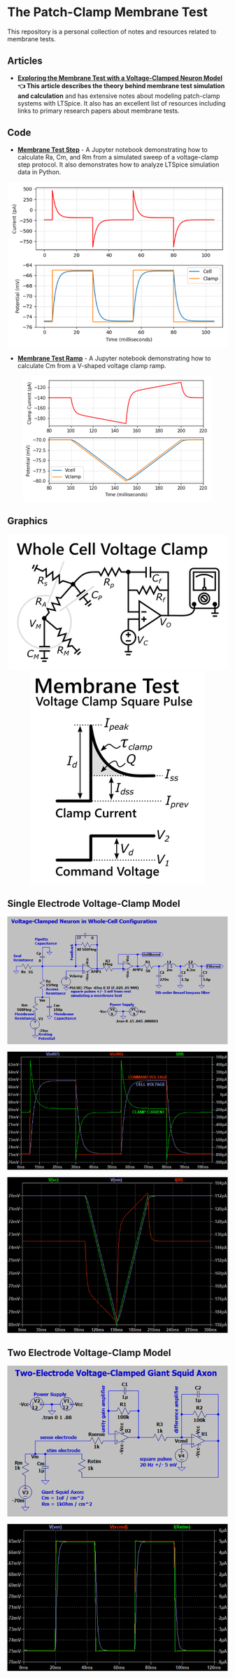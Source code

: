 # The Patch-Clamp Membrane Test

This repository is a personal collection of notes and resources related to membrane tests.

## Articles

* [**Exploring the Membrane Test with a Voltage-Clamped Neuron Model**](https://swharden.com/blog/2020-10-11-model-neuron-ltspice/) **👈 This article describes the theory behind membrane test simulation and calculation** and has extensive notes about modeling patch-clamp systems with LTSpice. It also has an excellent list of resources including links to primary research papers about membrane tests.

## Code

* [**Membrane Test Step**](memtest/memtest-step.ipynb) - A Jupyter notebook demonstrating how to calculate Ra, Cm, and Rm from a simulated sweep of a voltage-clamp step protocol. It also demonstrates how to analyze LTSpice simulation data in Python.

<div align="center">

![](models/single-electrode-advanced/voltage-clamp-simple-fig1.png)

</div>

* [**Membrane Test Ramp**](memtest/memtest-ramp.ipynb) - A Jupyter notebook demonstrating how to calculate Cm from a V-shaped voltage clamp ramp.

<div align="center">

![](memtest/mtramp1.png)

</div>

## Graphics

<div align="center">

![](dev/diagram/whole-cell-voltage-clamp-diagram.png)![](dev/diagram/voltage-clamp-square-membrane-test.png)

</div>

## Single Electrode Voltage-Clamp Model

<div align="center">

![](models/single-electrode-advanced/voltage-clamp-circuit.png)

![](models/single-electrode-advanced/voltage-clamp-simulation.png)

![](models/single-electrode-memtest/ramp-simulation.png)

</div>

## Two Electrode Voltage-Clamp Model

<div align="center">

![](models/two-electrode/VC-two-electrode-circuit.png)

![](models/two-electrode/VC-two-electrode-simulation.png)

</div>

